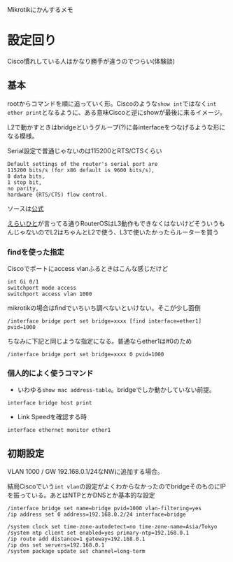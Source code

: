 Mikrotikにかんするメモ

# 設定回り
Cisco慣れしている人はかなり勝手が違うのでつらい(体験談)

## 基本
rootからコマンドを順に追っていく形。Ciscoのような`show int`ではなく`int ether print`となるように、ある意味Ciscoと逆にshowが最後に来るイメージ。

L2で動かすときはbridgeというグループ(?)に各interfaceをつなげるような形になる模様。

Serial設定で普通じゃないのは115200とRTS/CTSくらい
```
Default settings of the router's serial port are 
115200 bits/s (for x86 default is 9600 bits/s),
8 data bits,
1 stop bit,
no parity,
hardware (RTS/CTS) flow control. 
```
ソースは[公式](https://help.mikrotik.com/docs/display/ROS/Serial+Console)


[えらいひと](https://www.rb-ug.jp/blog/2674.html)が言ってる通りRouterOSはL3動作もできなくはないけどそういうもんじゃないのでL2はちゃんとL2で使う、L3で使いたかったらルーターを買う

### findを使った指定
Ciscoでポートにaccess vlanふるときはこんな感じだけど
```
int Gi 0/1
switchport mode access
switchport access vlan 1000
```

mikrotikの場合はfindでいちいち調べないといけない。そこが少し面倒
```
/interface bridge port set bridge=xxxx [find interface=ether1] pvid=1000
```
ちなみに下記と同じような指定になる。普通ならether1は#0のため
```
/interface bridge port set bridge=xxxx 0 pvid=1000
```

### 個人的によく使うコマンド
- いわゆる`show mac address-table`。bridgeでしか動かしていない前提。
```
interface bridge host print
```
- Link Speedを確認する時
```
interface ethernet monitor ether1
```

## 初期設定
VLAN 1000 / GW 192.168.0.1/24なNWに追加する場合。

結局Ciscoでいう`int vlan`の設定がよくわからなかったのでbridgeそのものにIPを振っている。あとはNTPとかDNSとか基本的な設定

```
/interface bridge set name=bridge pvid=1000 vlan-filtering=yes
/ip address set 0 address=192.168.0.2/24 interface=bridge

/system clock set time-zone-autodetect=no time-zone-name=Asia/Tokyo
/system ntp client set enabled=yes primary-ntp=192.168.0.1
/ip route add distance=1 gateway=192.168.0.1
/ip dns set servers=192.168.0.1
/system package update set channel=long-term
```

